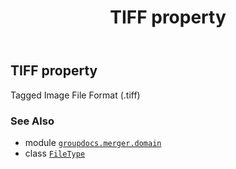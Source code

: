 ﻿---
title: TIFF property
second_title: GroupDocs.Merger for Python via .NET API References
description: 
type: docs
url: /python-net/groupdocs.merger.domain/filetype/tiff/
is_root: false
weight: 540
---

## TIFF property


Tagged Image File Format (.tiff)

### See Also
* module [`groupdocs.merger.domain`](../../)
* class [`FileType`](/merger/python-net/groupdocs.merger.domain/filetype)

